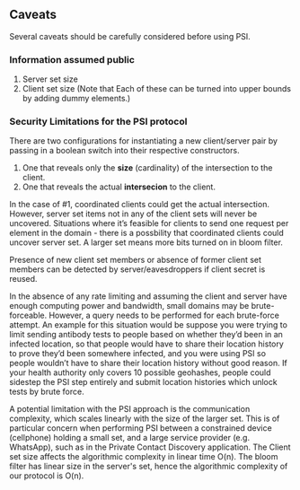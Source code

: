 ## Caveats

Several caveats should be carefully considered before using PSI.

### Information assumed public

1. Server set size
2. Client set size
   (Note that Each of these can be turned into upper bounds by adding dummy elements.)

### Security Limitations for the PSI protocol

There are two configurations for instantiating a new client/server pair by passing in a boolean switch into their respective constructors.

1. One that reveals only the **size** (cardinality) of the intersection to the client.
2. One that reveals the actual **intersecion** to the client.

In the case of #1, coordinated clients could get the actual intersection. However, server set items not
in any of the client sets will never be uncovered.
Situations where it’s feasible for clients to send one request per element in the domain -
there is a possbility that coordinated clients could uncover server set. A larger set means
more bits turned on in bloom filter.

Presence of new client set members or absence of former client set members can be
detected by server/eavesdroppers if client secret is reused.

In the absence of any rate limiting and assuming the client and server have enough
computing power and bandwidth, small domains may be brute-forceable. However, a query
needs to be performed for each brute-force attempt.
An example for this situation would be suppose you were trying to limit sending antibody
tests to people based on whether they’d been in an infected location, so that people would
have to share their location history to prove they’d been somewhere infected, and you were
using PSI so people wouldn’t have to share their location history without good reason. If
your health authority only covers 10 possible geohashes, people could sidestep the PSI step
entirely and submit location histories which unlock tests by brute force.

A potential limitation with the PSI approach is the communication complexity,
which scales linearly with the size of the larger set. This is of particular concern
when performing PSI between a constrained device (cellphone) holding a small set, and a
large service provider (e.g. WhatsApp), such as in the Private Contact Discovery application.
The Client set size affects the algorithmic complexity in linear time O(n).
The bloom filter has linear size in the server's set, hence the algorithmic complexity
of our protocol is O(n).
